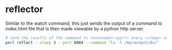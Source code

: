 # reflector
Similar to the watch command, this just sends the output of a command to index.html file that is then made viewable by a python http server. 

```bash
# send the results of the command to <hostname>:<port> every <sleep> seconds
perl reflect --sleep 3 --port 8084 --command "ls -l /my/output/dir"
```

